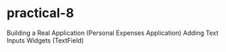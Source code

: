 # practical-8
Building a Real Application (Personal Expenses Application) Adding Text Inputs Widgets (TextField)

